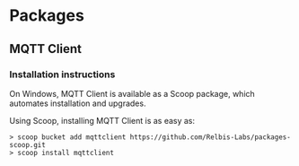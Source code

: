 # Packages

## MQTT Client

### Installation instructions

On Windows, MQTT Client is available as a Scoop package, which automates installation and upgrades.

Using Scoop, installing MQTT Client is as easy as:
```
> scoop bucket add mqttclient https://github.com/Relbis-Labs/packages-scoop.git
> scoop install mqttclient
```
